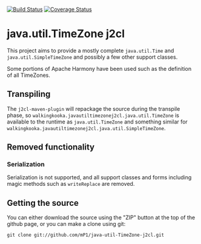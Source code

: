 [![Build Status](https://travis-ci.com/mP1/java-util-TimeZone-j2cl.svg?branch=master)](https://travis-ci.com/mP1/java-util-TimeZone-j2cl.svg?branch=master)
[![Coverage Status](https://coveralls.io/repos/github/mP1/java-util-TimeZone-j2cl/badge.svg?branch=master)](https://coveralls.io/github/mP1/java-util-TimeZone-j2cl?branch=master)

# java.util.TimeZone j2cl

This project aims to provide a mostly complete `java.util.Time` and `java.util.SimpleTimeZone` and possibly a few other
support classes.

Some portions of Apache Harmony have been used such as the definition of all TimeZones.



## Transpiling

The `j2cl-maven-plugin` will repackage the source during the transpile phase, so `walkingkooka.javautiltimezonej2cl.java.util.TimeZone`
is available to the runtime as `java.util.TimeZone` and something similar for `walkingkooka.javautiltimezonej2cl.java.util.SimpleTimeZone`. 



## Removed functionality



### Serialization

Serialization is not supported, and all support classes and forms including magic methods such as `writeReplace` are removed.



## Getting the source

You can either download the source using the "ZIP" button at the top
of the github page, or you can make a clone using git:

```
git clone git://github.com/mP1/java-util-TimeZone-j2cl.git
```
